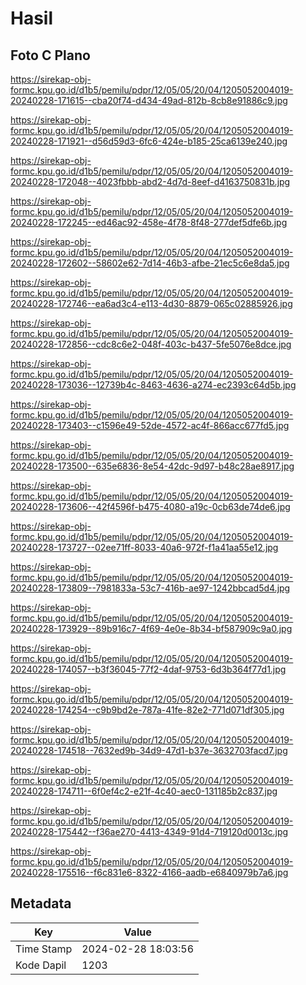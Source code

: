 # Hasil

## Foto C Plano

https://sirekap-obj-formc.kpu.go.id/d1b5/pemilu/pdpr/12/05/05/20/04/1205052004019-20240228-171615--cba20f74-d434-49ad-812b-8cb8e91886c9.jpg

https://sirekap-obj-formc.kpu.go.id/d1b5/pemilu/pdpr/12/05/05/20/04/1205052004019-20240228-171921--d56d59d3-6fc6-424e-b185-25ca6139e240.jpg

https://sirekap-obj-formc.kpu.go.id/d1b5/pemilu/pdpr/12/05/05/20/04/1205052004019-20240228-172048--4023fbbb-abd2-4d7d-8eef-d4163750831b.jpg

https://sirekap-obj-formc.kpu.go.id/d1b5/pemilu/pdpr/12/05/05/20/04/1205052004019-20240228-172245--ed46ac92-458e-4f78-8f48-277def5dfe6b.jpg

https://sirekap-obj-formc.kpu.go.id/d1b5/pemilu/pdpr/12/05/05/20/04/1205052004019-20240228-172602--58602e62-7d14-46b3-afbe-21ec5c6e8da5.jpg

https://sirekap-obj-formc.kpu.go.id/d1b5/pemilu/pdpr/12/05/05/20/04/1205052004019-20240228-172746--ea6ad3c4-e113-4d30-8879-065c02885926.jpg

https://sirekap-obj-formc.kpu.go.id/d1b5/pemilu/pdpr/12/05/05/20/04/1205052004019-20240228-172856--cdc8c6e2-048f-403c-b437-5fe5076e8dce.jpg

https://sirekap-obj-formc.kpu.go.id/d1b5/pemilu/pdpr/12/05/05/20/04/1205052004019-20240228-173036--12739b4c-8463-4636-a274-ec2393c64d5b.jpg

https://sirekap-obj-formc.kpu.go.id/d1b5/pemilu/pdpr/12/05/05/20/04/1205052004019-20240228-173403--c1596e49-52de-4572-ac4f-866acc677fd5.jpg

https://sirekap-obj-formc.kpu.go.id/d1b5/pemilu/pdpr/12/05/05/20/04/1205052004019-20240228-173500--635e6836-8e54-42dc-9d97-b48c28ae8917.jpg

https://sirekap-obj-formc.kpu.go.id/d1b5/pemilu/pdpr/12/05/05/20/04/1205052004019-20240228-173606--42f4596f-b475-4080-a19c-0cb63de74de6.jpg

https://sirekap-obj-formc.kpu.go.id/d1b5/pemilu/pdpr/12/05/05/20/04/1205052004019-20240228-173727--02ee71ff-8033-40a6-972f-f1a41aa55e12.jpg

https://sirekap-obj-formc.kpu.go.id/d1b5/pemilu/pdpr/12/05/05/20/04/1205052004019-20240228-173809--7981833a-53c7-416b-ae97-1242bbcad5d4.jpg

https://sirekap-obj-formc.kpu.go.id/d1b5/pemilu/pdpr/12/05/05/20/04/1205052004019-20240228-173929--89b916c7-4f69-4e0e-8b34-bf587909c9a0.jpg

https://sirekap-obj-formc.kpu.go.id/d1b5/pemilu/pdpr/12/05/05/20/04/1205052004019-20240228-174057--b3f36045-77f2-4daf-9753-6d3b364f77d1.jpg

https://sirekap-obj-formc.kpu.go.id/d1b5/pemilu/pdpr/12/05/05/20/04/1205052004019-20240228-174254--c9b9bd2e-787a-41fe-82e2-771d071df305.jpg

https://sirekap-obj-formc.kpu.go.id/d1b5/pemilu/pdpr/12/05/05/20/04/1205052004019-20240228-174518--7632ed9b-34d9-47d1-b37e-3632703facd7.jpg

https://sirekap-obj-formc.kpu.go.id/d1b5/pemilu/pdpr/12/05/05/20/04/1205052004019-20240228-174711--6f0ef4c2-e21f-4c40-aec0-131185b2c837.jpg

https://sirekap-obj-formc.kpu.go.id/d1b5/pemilu/pdpr/12/05/05/20/04/1205052004019-20240228-175442--f36ae270-4413-4349-91d4-719120d0013c.jpg

https://sirekap-obj-formc.kpu.go.id/d1b5/pemilu/pdpr/12/05/05/20/04/1205052004019-20240228-175516--f6c831e6-8322-4166-aadb-e6840979b7a6.jpg


## Metadata

| Key        | Value               |
| ---------- | ------------------- |
| Time Stamp | 2024-02-28 18:03:56 |
| Kode Dapil | 1203                |



